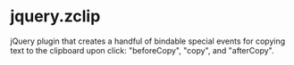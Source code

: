 jquery.zclip
============

jQuery plugin that creates a handful of bindable special events for copying text to the clipboard upon click: "beforeCopy", "copy", and "afterCopy".

